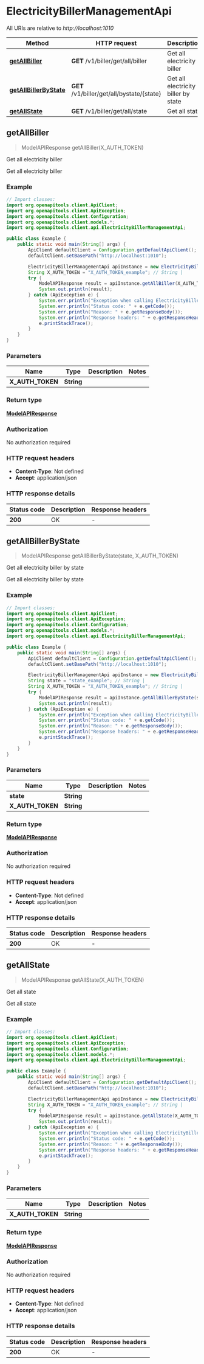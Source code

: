 # ElectricityBillerManagementApi

All URIs are relative to *http://localhost:1010*

| Method | HTTP request | Description |
|------------- | ------------- | -------------|
| [**getAllBiller**](ElectricityBillerManagementApi.md#getAllBiller) | **GET** /v1/biller/get/all/biller | Get all electricity biller |
| [**getAllBillerByState**](ElectricityBillerManagementApi.md#getAllBillerByState) | **GET** /v1/biller/get/all/bystate/{state} | Get all electricity biller by state |
| [**getAllState**](ElectricityBillerManagementApi.md#getAllState) | **GET** /v1/biller/get/all/state | Get all state |



## getAllBiller

> ModelAPIResponse getAllBiller(X_AUTH_TOKEN)

Get all electricity biller

Get all electricity biller

### Example

```java
// Import classes:
import org.openapitools.client.ApiClient;
import org.openapitools.client.ApiException;
import org.openapitools.client.Configuration;
import org.openapitools.client.models.*;
import org.openapitools.client.api.ElectricityBillerManagementApi;

public class Example {
    public static void main(String[] args) {
        ApiClient defaultClient = Configuration.getDefaultApiClient();
        defaultClient.setBasePath("http://localhost:1010");

        ElectricityBillerManagementApi apiInstance = new ElectricityBillerManagementApi(defaultClient);
        String X_AUTH_TOKEN = "X_AUTH_TOKEN_example"; // String | 
        try {
            ModelAPIResponse result = apiInstance.getAllBiller(X_AUTH_TOKEN);
            System.out.println(result);
        } catch (ApiException e) {
            System.err.println("Exception when calling ElectricityBillerManagementApi#getAllBiller");
            System.err.println("Status code: " + e.getCode());
            System.err.println("Reason: " + e.getResponseBody());
            System.err.println("Response headers: " + e.getResponseHeaders());
            e.printStackTrace();
        }
    }
}
```

### Parameters


| Name | Type | Description  | Notes |
|------------- | ------------- | ------------- | -------------|
| **X_AUTH_TOKEN** | **String**|  | |

### Return type

[**ModelAPIResponse**](ModelAPIResponse.md)

### Authorization

No authorization required

### HTTP request headers

- **Content-Type**: Not defined
- **Accept**: application/json


### HTTP response details
| Status code | Description | Response headers |
|-------------|-------------|------------------|
| **200** | OK |  -  |


## getAllBillerByState

> ModelAPIResponse getAllBillerByState(state, X_AUTH_TOKEN)

Get all electricity biller by state

Get all electricity biller by state

### Example

```java
// Import classes:
import org.openapitools.client.ApiClient;
import org.openapitools.client.ApiException;
import org.openapitools.client.Configuration;
import org.openapitools.client.models.*;
import org.openapitools.client.api.ElectricityBillerManagementApi;

public class Example {
    public static void main(String[] args) {
        ApiClient defaultClient = Configuration.getDefaultApiClient();
        defaultClient.setBasePath("http://localhost:1010");

        ElectricityBillerManagementApi apiInstance = new ElectricityBillerManagementApi(defaultClient);
        String state = "state_example"; // String | 
        String X_AUTH_TOKEN = "X_AUTH_TOKEN_example"; // String | 
        try {
            ModelAPIResponse result = apiInstance.getAllBillerByState(state, X_AUTH_TOKEN);
            System.out.println(result);
        } catch (ApiException e) {
            System.err.println("Exception when calling ElectricityBillerManagementApi#getAllBillerByState");
            System.err.println("Status code: " + e.getCode());
            System.err.println("Reason: " + e.getResponseBody());
            System.err.println("Response headers: " + e.getResponseHeaders());
            e.printStackTrace();
        }
    }
}
```

### Parameters


| Name | Type | Description  | Notes |
|------------- | ------------- | ------------- | -------------|
| **state** | **String**|  | |
| **X_AUTH_TOKEN** | **String**|  | |

### Return type

[**ModelAPIResponse**](ModelAPIResponse.md)

### Authorization

No authorization required

### HTTP request headers

- **Content-Type**: Not defined
- **Accept**: application/json


### HTTP response details
| Status code | Description | Response headers |
|-------------|-------------|------------------|
| **200** | OK |  -  |


## getAllState

> ModelAPIResponse getAllState(X_AUTH_TOKEN)

Get all state

Get all state

### Example

```java
// Import classes:
import org.openapitools.client.ApiClient;
import org.openapitools.client.ApiException;
import org.openapitools.client.Configuration;
import org.openapitools.client.models.*;
import org.openapitools.client.api.ElectricityBillerManagementApi;

public class Example {
    public static void main(String[] args) {
        ApiClient defaultClient = Configuration.getDefaultApiClient();
        defaultClient.setBasePath("http://localhost:1010");

        ElectricityBillerManagementApi apiInstance = new ElectricityBillerManagementApi(defaultClient);
        String X_AUTH_TOKEN = "X_AUTH_TOKEN_example"; // String | 
        try {
            ModelAPIResponse result = apiInstance.getAllState(X_AUTH_TOKEN);
            System.out.println(result);
        } catch (ApiException e) {
            System.err.println("Exception when calling ElectricityBillerManagementApi#getAllState");
            System.err.println("Status code: " + e.getCode());
            System.err.println("Reason: " + e.getResponseBody());
            System.err.println("Response headers: " + e.getResponseHeaders());
            e.printStackTrace();
        }
    }
}
```

### Parameters


| Name | Type | Description  | Notes |
|------------- | ------------- | ------------- | -------------|
| **X_AUTH_TOKEN** | **String**|  | |

### Return type

[**ModelAPIResponse**](ModelAPIResponse.md)

### Authorization

No authorization required

### HTTP request headers

- **Content-Type**: Not defined
- **Accept**: application/json


### HTTP response details
| Status code | Description | Response headers |
|-------------|-------------|------------------|
| **200** | OK |  -  |

